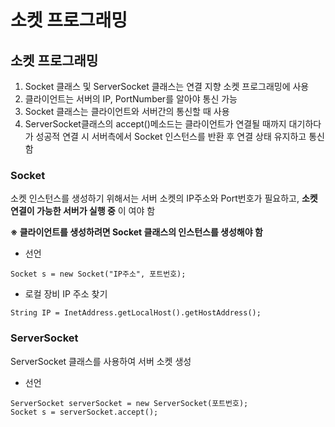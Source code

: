 소켓 프로그래밍
==========================
## 소켓 프로그래밍
1. Socket 클래스 및 ServerSocket 클래스는 연결 지향 소켓 프로그래밍에 사용
2. 클라이언트는 서버의 IP, PortNumber를 알아야 통신 가능
3. Socket 클래스는 클라이언트와 서버간의 통신할 때 사용
4. ServerSocket클래스의 accept()메소드는 클라이언트가 연결될 때까지 대기하다가 성공적 연결 시 서버측에서 Socket 인스턴스를 반환 후 연결 상태 유지하고 통신함

### Socket
소켓 인스턴스를 생성하기 위해서는 서버 소켓의 IP주소와 Port번호가 필요하고, **소켓 연결이 가능한 서버가 실행 중** 이 여야 함

**※ 클라이언트를 생성하려면 Socket 클래스의 인스턴스를 생성해야 함**

* 선언
```
Socket s = new Socket("IP주소", 포트번호);
```

* 로컬 장비 IP 주소 찾기
```
String IP = InetAddress.getLocalHost().getHostAddress();
```

### ServerSocket
ServerSocket 클래스를 사용하여 서버 소켓 생성

* 선언
 
```
ServerSocket serverSocket = new ServerSocket(포트번호);
Socket s = serverSocket.accept();
```
